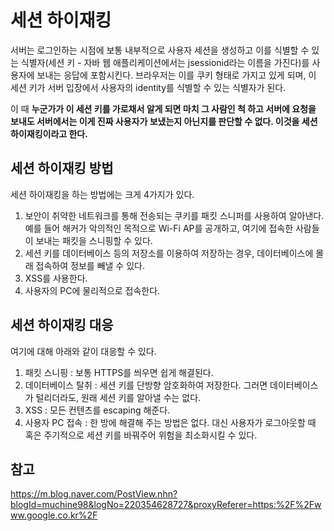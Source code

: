 # 세션 하이재킹


서버는 로그인하는 시점에 보통 내부적으로 사용자 세션을 생성하고 이를 식별할 수 있는 식별자(세션 키 - 자바 웹 애플리케이션에서는 jsessionid라는 이름을 가진다)를 사용자에 보내는 응답에 포함시킨다. 브라우저는 이를 쿠키 형태로 가지고 있게 되며, 이 세션 키가 서버 입장에서 사용자의 identity를 식별할 수 있는 식별자가 된다.

이 때 **누군가가 이 세션 키를 가로채서 알게 되면 마치 그 사람인 척 하고 서버에 요청을 보내도 서버에서는 이게 진짜 사용자가 보냈는지 아닌지를 판단할 수 없다. 이것을 세션 하이재킹이라고 한다.**

## 세션 하이재킹 방법
세션 하이재킹을 하는 방법에는 크게 4가지가 있다.

1) 보안이 취약한 네트워크를 통해 전송되는 쿠키를 패킷 스니퍼를 사용하여 알아낸다. 예를 들어 해커가 악의적인 목적으로 Wi-Fi AP를 공개하고, 여기에 접속한 사람들이 보내는 패킷을 스니핑할 수 있다.
2) 세션 키를 데이터베이스 등의 저장소를 이용하여  저장하는 경우, 데이터베이스에 몰래 접속하여 정보를 빼낼 수 있다.
3) XSS를 사용한다.
4) 사용자의 PC에 물리적으로 접속한다.

## 세션 하이재킹 대응

여기에 대해 아래와 같이 대응할 수 있다.

1) 패킷 스니핑 : 보통 HTTPS를 씌우면 쉽게 해결된다.
2) 데이터베이스 탈취 : 세션 키를 단방향 암호화하여 저장한다. 그러면 데이터베이스가 털리더라도, 원래 세션 키를 알아낼 수는 없다.
3) XSS : 모든 컨텐츠를 escaping 해준다.
4) 사용자 PC 접속 : 한 방에 해결해 주는 방법은 없다. 대신 사용자가 로그아웃할 때 혹은 주기적으로 세션 키를 바꿔주어 위험을 최소화시킬 수 있다.

## 참고
https://m.blog.naver.com/PostView.nhn?blogId=muchine98&logNo=220354628727&proxyReferer=https:%2F%2Fwww.google.co.kr%2F

